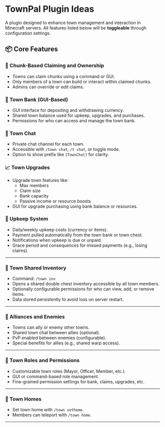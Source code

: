 # TownPal Plugin Ideas

A plugin designed to enhance town management and interaction in Minecraft servers. All features listed below will be **toggleable** through configuration settings.

## 📦 Core Features

### 🧱 Chunk-Based Claiming and Ownership
- Towns can claim chunks using a command or GUI.
- Only members of a town can build or interact within claimed chunks.
- Admins can override or edit claims.

### 🏦 Town Bank (GUI-Based)
- GUI interface for depositing and withdrawing currency.
- Shared town balance used for upkeep, upgrades, and purchases.
- Permissions for who can access and manage the town bank.

### 💬 Town Chat
- Private chat channel for each town.
- Accessible with `/town chat`, `/t chat`, or toggle mode.
- Option to show prefix like `[TownChat]` for clarity.

### 📈 Town Upgrades
- Upgrade town features like:
  - Max members
  - Claim size
  - Bank capacity
  - Passive income or resource boosts
- GUI for upgrade purchasing using bank balance or resources.

### 🔧 Upkeep System
- Daily/weekly upkeep costs (currency or items).
- Payment pulled automatically from the town bank or town chest.
- Notifications when upkeep is due or unpaid.
- Grace period and consequences for missed payments (e.g., losing claims).

---

### 🧰 Town Shared Inventory
- Command: `/town inv`
- Opens a shared double chest inventory accessible by all town members.
- Optionally configurable permissions for who can view, add, or remove items.
- Data stored persistently to avoid loss on server restart.

---

### 🤝 Alliances and Enemies
- Towns can ally or enemy other towns.
- Shared town chat between allies (optional).
- PvP enabled between enemies (configurable).
- Special benefits for allies (e.g., shared warp access).
  
---

### 🏰 Town Roles and Permissions
- Customizable town roles (Mayor, Officer, Member, etc.).
- GUI or command-based role management.
- Fine-grained permission settings for bank, claims, upgrades, etc.

---

### 🏡 Town Homes
- Set town home with `/town sethome`.
- Members can teleport with `/town home`.

---
